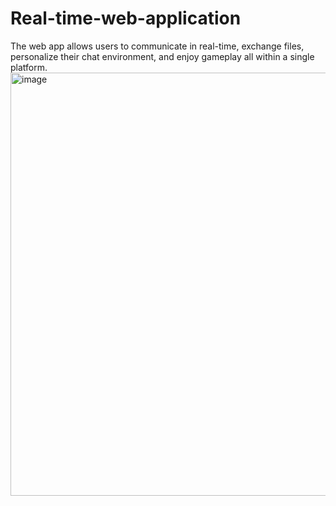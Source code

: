 # Real-time-web-application
The web app allows  users to communicate in real-time, exchange files, personalize their chat environment, and enjoy  gameplay all within a single platform. 
<img width="677" alt="image" src="https://github.com/user-attachments/assets/b23b9acc-5d78-4cee-843b-e4ab7e3b0cc6" />
